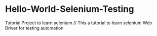 # Hello-World-Selenium-Testing
Tutorial Project to learn selenium
// This a tutorial to learn selenium Web Driver for testing automation
